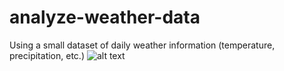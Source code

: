 # analyze-weather-data
Using a small dataset of daily weather information (temperature, precipitation, etc.)
![alt text](https://colab.research.google.com/drive/1Ou28mA4zutrwdzeNt2cLeLsrFCmvh8ip#scrollTo=BDouBnh1GVTW)
